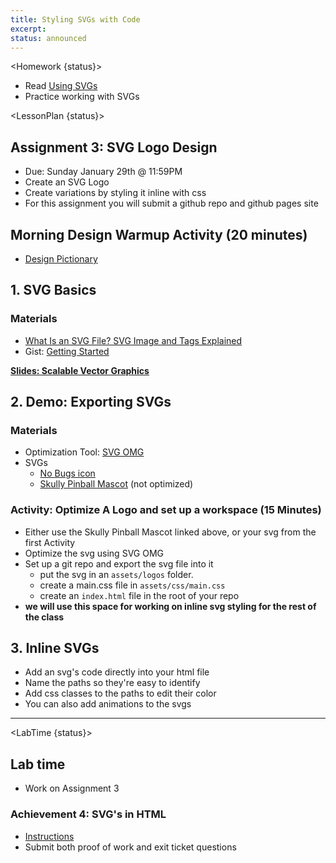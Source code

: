 ```yaml
---
title: Styling SVGs with Code
excerpt:
status: announced
---
```


<script>

	import Homework from "$lib/components/Homework.svelte";
	import LessonPlan from "$lib/components/LessonPlan.svelte";
	import LabTime from "$lib/components/LabTime.svelte";

</script>

<Homework {status}>

- Read [Using SVGs](https://css-tricks.com/using-svg/)
- Practice working with SVGs

</Homework>

<LessonPlan {status}>

## Assignment 3: SVG Logo Design

- Due: Sunday January 29th @ 11:59PM
- Create an SVG Logo
- Create variations by styling it inline with css
- For this assignment you will submit a github repo and github pages site

## Morning Design Warmup Activity (20 minutes)

- [Design Pictionary](https://gist.github.com/lilyx13/2faa31ede90adf23c001f3482697436a)

## 1. SVG Basics

### Materials

- [What Is an SVG File? SVG Image and Tags Explained](https://www.freecodecamp.org/news/svg-basics-what-are-scalable-vector-graphics-and-how-do-you-use-them/)
- Gist: [Getting Started](https://gist.github.com/acidtone/ea248e3207b06cfdf861bdec06816fb9)

**[Slides: Scalable Vector Graphics](https://sait-wbdv.github.io/slides/w22/cpnt262/svgs.html)**

## 2. Demo: Exporting SVGs

### Materials

- Optimization Tool: [SVG OMG](https://jakearchibald.github.io/svgomg/)
- SVGs
  - [No Bugs icon](https://github.com/sait-wbdv/sample-code/blob/master/assets/images/logos/no-bugs.svg)
  - [Skully Pinball Mascot](https://github.com/sait-wbdv/sample-code/blob/master/assets/images/logos/skully.svg) (not optimized)

### Activity: Optimize A Logo and set up a workspace (15 Minutes)

- Either use the Skully Pinball Mascot linked above, or your svg from the first Activity
- Optimize the svg using SVG OMG
- Set up a git repo and export the svg file into it
  - put the svg in an `assets/logos` folder.
  - create a main.css file in `assets/css/main.css`
  - create an `index.html` file in the root of your repo
- **we will use this space for working on inline svg styling for the rest of the class**

## 3. Inline SVGs

- Add an svg's code directly into your html file
- Name the paths so they're easy to identify
- Add css classes to the paths to edit their color
- You can also add animations to the svgs

---

</LessonPlan>

<LabTime {status}>

## Lab time

- Work on Assignment 3

### Achievement 4: SVG's in HTML

- [Instructions](https://gist.github.com/lilyx13/34d7839b1070e619d5d67661e2643489)
- Submit both proof of work and exit ticket questions

</LabTime>
